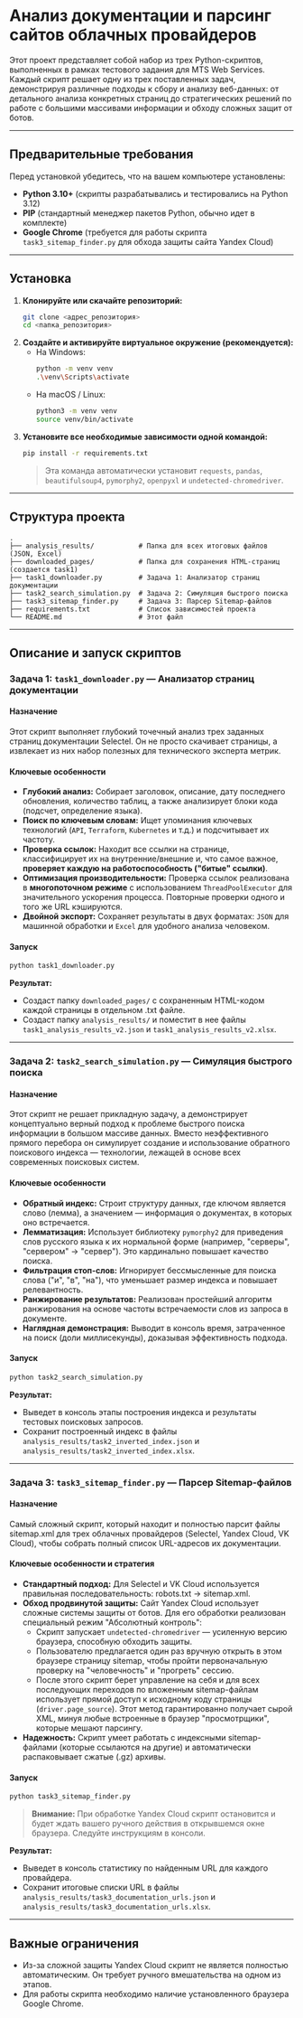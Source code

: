 # Анализ документации и парсинг сайтов облачных провайдеров

Этот проект представляет собой набор из трех Python-скриптов, выполненных в рамках тестового задания для MTS Web Services. Каждый скрипт решает одну из трех поставленных задач, демонстрируя различные подходы к сбору и анализу веб-данных: от детального анализа конкретных страниц до стратегических решений по работе с большими массивами информации и обходу сложных защит от ботов.

---

## Предварительные требования

Перед установкой убедитесь, что на вашем компьютере установлены:
- **Python 3.10+** (скрипты разрабатывались и тестировались на Python 3.12)
- **PIP** (стандартный менеджер пакетов Python, обычно идет в комплекте)
- **Google Chrome** (требуется для работы скрипта `task3_sitemap_finder.py` для обхода защиты сайта Yandex Cloud)

---

## Установка

1. **Клонируйте или скачайте репозиторий:**
    ```bash
    git clone <адрес_репозитория>
    cd <папка_репозитория>
    ```
2. **Создайте и активируйте виртуальное окружение (рекомендуется):**
    - На Windows:
        ```bash
        python -m venv venv
        .\venv\Scripts\activate
        ```
    - На macOS / Linux:
        ```bash
        python3 -m venv venv
        source venv/bin/activate
        ```
3. **Установите все необходимые зависимости одной командой:**
    ```bash
    pip install -r requirements.txt
    ```
    > Эта команда автоматически установит `requests`, `pandas`, `beautifulsoup4`, `pymorphy2`, `openpyxl` и `undetected-chromedriver`.

---

## Структура проекта

```
.
├── analysis_results/           # Папка для всех итоговых файлов (JSON, Excel)
├── downloaded_pages/           # Папка для сохранения HTML-страниц (создается task1)
├── task1_downloader.py         # Задача 1: Анализатор страниц документации
├── task2_search_simulation.py  # Задача 2: Симуляция быстрого поиска
├── task3_sitemap_finder.py     # Задача 3: Парсер Sitemap-файлов
├── requirements.txt            # Список зависимостей проекта
└── README.md                   # Этот файл
```

---

## Описание и запуск скриптов

### Задача 1: `task1_downloader.py` — Анализатор страниц документации

#### Назначение
Этот скрипт выполняет глубокий точечный анализ трех заданных страниц документации Selectel. Он не просто скачивает страницы, а извлекает из них набор полезных для технического эксперта метрик.

#### Ключевые особенности
- **Глубокий анализ:** Собирает заголовок, описание, дату последнего обновления, количество таблиц, а также анализирует блоки кода (подсчет, определение языка).
- **Поиск по ключевым словам:** Ищет упоминания ключевых технологий (`API`, `Terraform`, `Kubernetes` и т.д.) и подсчитывает их частоту.
- **Проверка ссылок:** Находит все ссылки на странице, классифицирует их на внутренние/внешние и, что самое важное, **проверяет каждую на работоспособность ("битые" ссылки)**.
- **Оптимизация производительности:** Проверка ссылок реализована в **многопоточном режиме** с использованием `ThreadPoolExecutor` для значительного ускорения процесса. Повторные проверки одного и того же URL кэшируются.
- **Двойной экспорт:** Сохраняет результаты в двух форматах: `JSON` для машинной обработки и `Excel` для удобного анализа человеком.

#### Запуск
```bash
python task1_downloader.py
```

**Результат:**
- Создаст папку `downloaded_pages/` с сохраненным HTML-кодом каждой страницы в отдельном .txt файле.
- Создаст папку `analysis_results/` и поместит в нее файлы `task1_analysis_results_v2.json` и `task1_analysis_results_v2.xlsx`.

---

### Задача 2: `task2_search_simulation.py` — Симуляция быстрого поиска

#### Назначение
Этот скрипт не решает прикладную задачу, а демонстрирует концептуально верный подход к проблеме быстрого поиска информации в большом массиве данных. Вместо неэффективного прямого перебора он симулирует создание и использование обратного поискового индекса — технологии, лежащей в основе всех современных поисковых систем.

#### Ключевые особенности
- **Обратный индекс:** Строит структуру данных, где ключом является слово (лемма), а значением — информация о документах, в которых оно встречается.
- **Лемматизация:** Использует библиотеку `pymorphy2` для приведения слов русского языка к их нормальной форме (например, "серверы", "сервером" -> "сервер"). Это кардинально повышает качество поиска.
- **Фильтрация стоп-слов:** Игнорирует бессмысленные для поиска слова ("и", "в", "на"), что уменьшает размер индекса и повышает релевантность.
- **Ранжирование результатов:** Реализован простейший алгоритм ранжирования на основе частоты встречаемости слов из запроса в документе.
- **Наглядная демонстрация:** Выводит в консоль время, затраченное на поиск (доли миллисекунды), доказывая эффективность подхода.

#### Запуск
```bash
python task2_search_simulation.py
```

**Результат:**
- Выведет в консоль этапы построения индекса и результаты тестовых поисковых запросов.
- Сохранит построенный индекс в файлы `analysis_results/task2_inverted_index.json` и `analysis_results/task2_inverted_index.xlsx`.

---

### Задача 3: `task3_sitemap_finder.py` — Парсер Sitemap-файлов

#### Назначение
Самый сложный скрипт, который находит и полностью парсит файлы sitemap.xml для трех облачных провайдеров (Selectel, Yandex Cloud, VK Cloud), чтобы собрать полный список URL-адресов их документации.

#### Ключевые особенности и стратегия
- **Стандартный подход:** Для Selectel и VK Cloud используется правильная последовательность: robots.txt -> sitemap.xml.
- **Обход продвинутой защиты:** Сайт Yandex Cloud использует сложные системы защиты от ботов. Для его обработки реализован специальный режим "Абсолютный контроль":
    - Скрипт запускает `undetected-chromedriver` — усиленную версию браузера, способную обходить защиты.
    - Пользователю предлагается один раз вручную открыть в этом браузере страницу sitemap, чтобы пройти первоначальную проверку на "человечность" и "прогреть" сессию.
    - После этого скрипт берет управление на себя и для всех последующих переходов по вложенным sitemap-файлам использует прямой доступ к исходному коду страницы (`driver.page_source`). Этот метод гарантированно получает сырой XML, минуя любые встроенные в браузер "просмотрщики", которые мешают парсингу.
- **Надежность:** Скрипт умеет работать с индексными sitemap-файлами (которые ссылаются на другие) и автоматически распаковывает сжатые (.gz) архивы.

#### Запуск
```bash
python task3_sitemap_finder.py
```

> **Внимание:** При обработке Yandex Cloud скрипт остановится и будет ждать вашего ручного действия в открывшемся окне браузера. Следуйте инструкциям в консоли.

**Результат:**
- Выведет в консоль статистику по найденным URL для каждого провайдера.
- Сохранит итоговые списки URL в файлы `analysis_results/task3_documentation_urls.json` и `analysis_results/task3_documentation_urls.xlsx`.

---

## Важные ограничения

- Из-за сложной защиты Yandex Cloud скрипт не является полностью автоматическим. Он требует ручного вмешательства на одном из этапов.
- Для работы скрипта необходимо наличие установленного браузера Google Chrome.
